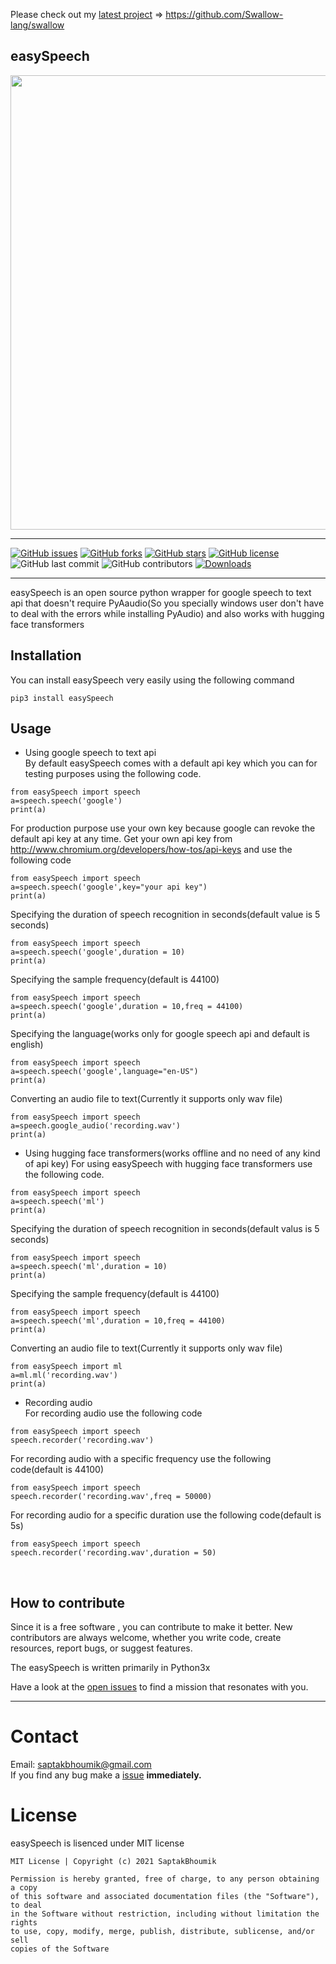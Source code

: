 Please check out my  [latest project](https://github.com/Swallow-lang/swallow) => https://github.com/Swallow-lang/swallow

## easySpeech
<p align="center">
<a href="https://github.com/SaptakBhoumik/easySpeech/"><img width="727" src="https://img.shields.io/badge/easySpeech-lightgray.svg?logo=appveyor&longCache=true&style=popout"></a>
</p> 

---
[![GitHub issues](https://img.shields.io/github/issues/SaptakBhoumik/easySpeech)](https://github.com/SaptakBhoumik/easySpeech/issues)
[![GitHub forks](https://img.shields.io/github/forks/SaptakBhoumik/easySpeech)](https://github.com/SaptakBhoumik/easySpeech/network/members)
[![GitHub stars](https://img.shields.io/github/stars/SaptakBhoumik/easySpeech)](https://github.com/SaptakBhoumik/easySpeech/stargazers)
[![GitHub license](https://img.shields.io/github/license/SaptakBhoumik/easySpeech)](https://www.github.com/SaptakBhoumik/easySpeech/tree/master/LICENSE)
![GitHub last commit](https://img.shields.io/github/last-commit/SaptakBhoumik/easySpeech)
![GitHub contributors](https://img.shields.io/github/contributors/SaptakBhoumik/easySpeech)
[![Downloads](https://static.pepy.tech/badge/easySpeech)](https://pypi.org/project/easySpeech)

<hr>
easySpeech is an open source python wrapper for google speech to text api that doesn't require PyAaudio(So you specially windows user don't have to deal with the errors while installing PyAudio) and also works with hugging face transformers
<br>


## Installation
You can install easySpeech very easily using the following command<br>
```
pip3 install easySpeech
```

## Usage
* Using google speech to text api <br>
By default easySpeech comes with a default api key which you can for testing purposes using the following code.
```
from easySpeech import speech
a=speech.speech('google')
print(a)
```
For production purpose use your own key because google can revoke the default api key at any time. Get your own api key from http://www.chromium.org/developers/how-tos/api-keys and use the following code
```
from easySpeech import speech
a=speech.speech('google',key="your api key")
print(a)
```
Specifying the duration of speech recognition in seconds(default value is 5 seconds)
```
from easySpeech import speech
a=speech.speech('google',duration = 10)
print(a)
```
Specifying the sample frequency(default is 44100)
```
from easySpeech import speech
a=speech.speech('google',duration = 10,freq = 44100)
print(a)
```
Specifying the language(works only for google speech api and default is english)
```
from easySpeech import speech
a=speech.speech('google',language="en-US")
print(a)
```
Converting an audio file to text(Currently it supports only wav file)
```
from easySpeech import speech
a=speech.google_audio('recording.wav')
print(a)
```

* Using hugging face transformers(works offline and no need of any kind of api key)
For using easySpeech with hugging face transformers use the following code.
```
from easySpeech import speech
a=speech.speech('ml')
print(a)
```
Specifying the duration of speech recognition in seconds(default valus is 5 seconds)
```
from easySpeech import speech
a=speech.speech('ml',duration = 10)
print(a)
```
Specifying the sample frequency(default is 44100)
```
from easySpeech import speech
a=speech.speech('ml',duration = 10,freq = 44100)
print(a)
```
Converting an audio file to text(Currently it supports only wav file)
```
from easySpeech import ml
a=ml.ml('recording.wav')
print(a)
```
* Recording audio <br>
For recording audio use the following code
```
from easySpeech import speech
speech.recorder('recording.wav')
```
For recording audio with a specific frequency use the following code(default is 44100)
```
from easySpeech import speech
speech.recorder('recording.wav',freq = 50000)
```
For recording audio for a specific duration use the following code(default is 5s)
```
from easySpeech import speech
speech.recorder('recording.wav',duration = 50)
```
<br>


## How to contribute
Since it is a free software , you can contribute to make it better. New contributors are always welcome, whether you write code, create resources, report bugs, or suggest features.

The easySpeech is written primarily in Python3x

Have a look at the [open issues](https://github.com/SaptakBhoumik/easySpeech/issues) to find a mission that resonates with you.


<hr>

# Contact
Email: saptakbhoumik@gmail.com <br />
If you find any bug make a <a href="https://github.com/SaptakBhoumik/easySpeech/issues">issue</a> **immediately.**
<br>

# License
easySpeech is lisenced under MIT license
```
MIT License | Copyright (c) 2021 SaptakBhoumik

Permission is hereby granted, free of charge, to any person obtaining a copy
of this software and associated documentation files (the "Software"), to deal
in the Software without restriction, including without limitation the rights
to use, copy, modify, merge, publish, distribute, sublicense, and/or sell
copies of the Software
```

